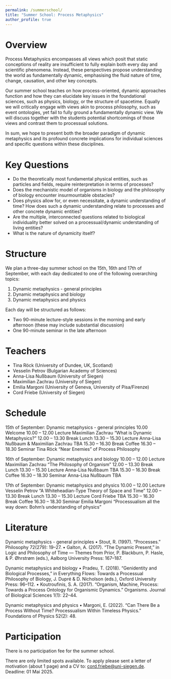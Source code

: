 ```yaml
---
permalink: /summerschool/
title: "Summer School: Process Metaphysics"
author_profile: true
---
```


Overview
======
Process Metaphysics encompasses all views which posit that static conceptions of reality are insufficient to fully explain both every day and scientific phenomena. Instead, these perspectives propose understanding the world as fundamentally dynamic, emphasising the fluid nature of time, change, causation, and other key concepts.

Our summer school teaches on how process-oriented, dynamic approaches function and how they can elucidate key issues in the foundational sciences, such as physics, biology, or the structure of spacetime. Equally we will critically engage with views akin to process philosophy, such as event ontologies, yet fail to fully ground a fundamentally dynamic view. We will discuss together with the students potential shortcomings of those views and contrast them to processual solutions. 

In sum, we hope to present both the broader paradigm of dynamic metaphysics and its profound concrete implications for individual sciences and specific questions within these disciplines.

Key Questions
======
-	Do the theoretically most fundamental physical entities, such as particles and fields, require reinterpretation in terms of processes?
-	Does the mechanistic model of organisms in biology and the philosophy of biology encounter insurmountable obstacles?
-	Does physics allow for, or even necessitate, a dynamic understanding of time? How does such a dynamic understanding relate to processes and other concrete dynamic entities?
-	Are the multiple, interconnected questions related to biological individuality better solved on a processual/dynamic understanding of living entities?
-	What is the nature of dynamicity itself?

Structure
======

We plan a three-day summer school on the 15th, 16th and 17th of September, with each day dedicated to one of the following overarching topics:

1.	Dynamic metaphysics - general principles
2.	Dynamic metaphysics and biology
3.	Dynamic metaphysics and physics
   
Each day will be structured as follows:
-	Two 90-minute lecture-style sessions in the morning and early afternoon (these may include substantial discussion)
-	One 90-minute seminar in the late afternoon

Teachers
======

-	Tina Röck (University of Dundee, UK, Scotland) 
-	Vesselin Petrov (Bulgarian Academy of Sciences) 
-	Anna-Lisa Nußbaum (University of Siegen)
-	Maximilian Zachrau (University of Siegen) 
-	Emilia Margoni (University of Geneva, University of Pisa/Firenze) 
-	Cord Friebe (University of Siegen) 

Schedule
======
15th of September:   Dynamic metaphysics - general principles
10.00   Welcome
10.00 – 12.00		Lecture	Maximilian Zachrau “What is Dynamic Metaphysics?”
12.00 – 13.30		Break		Lunch
13.30 – 15.30		Lecture	Anna-Lisa Nußbaum & Maximilian Zachrau TBA
15.30 – 16.30		Break		Coffee
16.30 – 18.30		Seminar	Tina Röck “Near Enemies” of Process Philosophy

16th of September:   Dynamic metaphysics and biology 
10.00 – 12.00		Lecture	Maximilian Zachrau “The Philosophy of Organism”
12.00 – 13.30		Break		Lunch
13.30 – 15.30		Lecture	Anna-Lisa Nußbaum	TBA
15.30 – 16.30		Break		Coffee
16.30 – 18.30		Seminar	Anna-Lisa Nußbaum TBA

17th of September:   Dynamic metaphysics and physics
10.00 – 12.00		Lecture	Vesselin Petrov “A Whiteheadian-Type Theory of Space and Time”
12.00 – 13.30		Break		Lunch
13.30 – 15.30		Lecture	Cord Friebe TBA
15.30 – 16.30		Break		Coffee
16.30 – 18.30		Seminar	Emilia Margoni “Processualism all the way down: Bohm’s understanding of physics”

Literature
======
Dynamic metaphysics - general principles
•	Stout, R. (1997). “Processes.” Philosophy 72(279): 19–27.
•	Galton, A. (2017). “The Dynamic Present,” in Logic and Philosophy of Time — Themes from Prior, P. Blackburn, P. Hasle, & P. Øhrstrøm (eds.), Aalborg University Press: 167–187.

Dynamic metaphysics and biology
•	Pradeu, T. (2018). “Genidentity and Biological Processes,” in Everything Flows: Towards a Processual Philosophy of Biology, J. Dupré & D. Nicholson (eds.), Oxford University Press: 96–112.
•	Koutroufinis, S. A. (2017). “Organism, Machine, Process: Towards a Process Ontology for Organismic Dynamics.” Organisms. Journal of Biological Sciences 1(1): 22–44.

Dynamic metaphysics and physics
•	Margoni, E. (2022). “Can There Be a Process Without Time? Processualism Within Timeless Physics.” Foundations of Physics 52(2): 48.

Participation
======
There is no participation fee for the summer school.

There are only limited spots available. To apply please sent a letter of motivation (about 1 page) and a CV to: cord.friebe@uni-siegen.de. Deadline: 01 Mai 2025.

